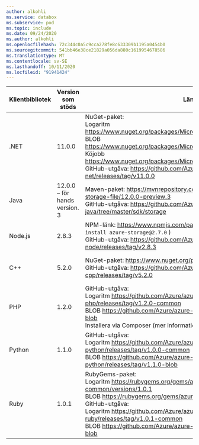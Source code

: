 ```yaml
---
author: alkohli
ms.service: databox
ms.subservice: pod
ms.topic: include
ms.date: 09/24/2020
ms.author: alkohli
ms.openlocfilehash: 72c344c0a5c9cca278fe8c633309b1195a0454b0
ms.sourcegitcommit: 541bb46e38ce21829a056da880c1619954678586
ms.translationtype: MT
ms.contentlocale: sv-SE
ms.lasthandoff: 10/11/2020
ms.locfileid: "91941424"
---
```

Klientbibliotek     |Version som stöds     | Länk   |     Slut punkts specifikation      |
|--------------------|--------------------------------------------|--------|---------------------------------|
|    .NET                |     11.0.0                                           |    NuGet-paket:  <br>Logaritm   https://www.nuget.org/packages/Microsoft.Azure.Storage.Common/11.0.0    <br> BLOB   https://www.nuget.org/packages/Microsoft.Azure.Storage.Blob/11.0.0 <br>Köjobb   https://www.nuget.org/packages/Microsoft.Azure.Storage.Queue/11.0.0 <br>GitHub-utgåva:   https://github.com/Azure/azure-storage-net/releases/tag/v11.0.0                          |    app.config fil                 |
|    Java                |    12.0.0 – för hands version. 3                                           |   Maven-paket:   https://mvnrepository.com/artifact/com.azure/azure-storage-file/12.0.0-preview.3   <br>GitHub-utgåva:   https://github.com/Azure/azure-sdk-for-java/tree/master/sdk/storage                                                                                                                                                                              |    Konfiguration av anslutnings sträng         |
|    Node.js             |    2.8.3                                           |    NPM-länk:   https://www.npmjs.com/package/azure-storage   (kör: `npm install azure-storage@2.7.0` )   <br>GitHub-utgåva:   https://github.com/Azure/azure-storage-node/releases/tag/v2.8.3                                                                                                                                                                        |    Instans deklaration för tjänst instans    |
|    C++                 |    5.2.0                                           |    NuGet-paket:   https://www.nuget.org/packages/wastorage.v140/5.2.0   <br>GitHub-utgåva:   https://github.com/Azure/azure-storage-cpp/releases/tag/v5.2.0                                                                                                                                                                                                     |    Konfiguration av anslutnings sträng         |
|    PHP                 |    1.2.0                                           |    GitHub-utgåva:<br>Logaritm https://github.com/Azure/azure-storage-php/releases/tag/v1.2.0-common   <br>BLOB https://github.com/Azure/azure-storage-php/releases/tag/v1.2.0-blob      <br>Installera via Composer (mer information finns i informationen nedan.)                                                                                                             |    Konfiguration av anslutnings sträng         |
|    Python              |    1.1.0                                           |    GitHub-utgåva:<br>Logaritm   https://github.com/Azure/azure-storage-python/releases/tag/v1.0.0-common <br>BLOB   https://github.com/Azure/azure-storage-python/releases/tag/v1.1.0-blob                                                                                                                                                                          |    Instans deklaration för tjänst instans    |
|    Ruby                |    1.0.1                                           |    RubyGems-paket:<br>Logaritm   https://rubygems.org/gems/azure-storage-common/versions/1.0.1   <br>BLOB https://rubygems.org/gems/azure-storage-blob/versions/1.0.1         <br>GitHub-utgåva:<br>Logaritm https://github.com/Azure/azure-storage-ruby/releases/tag/v1.0.1-common   <br>BLOB https://github.com/Azure/azure-storage-ruby/releases/tag/v1.0.1-blob          |    Konfiguration av anslutnings sträng         |


